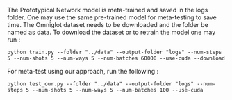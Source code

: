 The Prototypical Network model is meta-trained and saved in the logs folder. One may use the same pre-trained model for meta-testing to save time.
The Omniglot dataset needs to be downloaded and the folder be named as data. To download the dataset or to retrain the model one may run :
  
    python train.py --folder "../data" --output-folder "logs" --num-steps 5 --num-shots 5 --num-ways 5 --num-batches 60000 --use-cuda --download

For meta-test using our approach, run the following :

    python test_our.py --folder "../data" --output-folder "logs" --num-steps 5 --num-shots 5 --num-ways 5 --num-batches 100 --use-cuda
